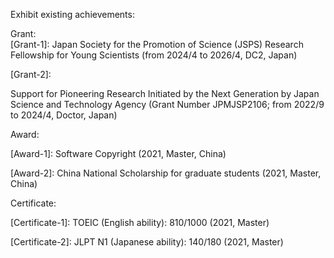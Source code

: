 Exhibit existing achievements:

Grant:  
[Grant-1]: Japan Society for the Promotion of Science (JSPS) Research Fellowship for Young Scientists (from 2024/4 to 2026/4, DC2, Japan)

[Grant-2]: 

Support for Pioneering Research Initiated by the Next Generation by Japan Science and Technology Agency (Grant Number JPMJSP2106; from 2022/9 to 2024/4, Doctor, Japan)

Award:

[Award-1]: Software Copyright (2021, Master, China)

[Award-2]: China National Scholarship for graduate students (2021, Master, China)

Certificate:

[Certificate-1]: TOEIC (English ability): 810/1000 (2021, Master)

[Certificate-2]: JLPT N1 (Japanese ability): 140/180 (2021, Master)
